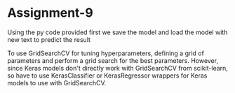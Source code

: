 # Assignment-9

Using the py code provided first we save the model and load the model with new text to predict the result

To use GridSearchCV for tuning hyperparameters, defining a grid of parameters and perform a grid search for the best parameters. However, since Keras models don't directly work with GridSearchCV from scikit-learn, so have to use KerasClassifier or KerasRegressor wrappers for Keras models to use with GridSearchCV.



